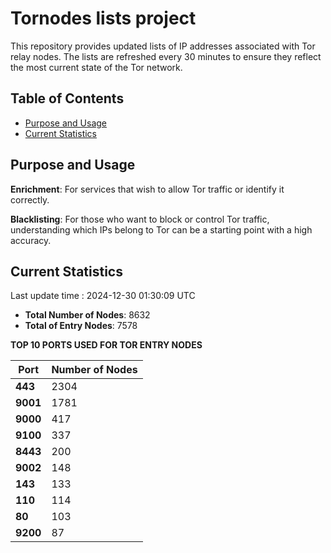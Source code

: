 # Tornodes lists project

This repository provides updated lists of IP addresses associated with Tor relay nodes. The lists are refreshed every 30 minutes to ensure they reflect the most current state of the Tor network.

## Table of Contents

- [Purpose and Usage](#purpose-and-usage)
- [Current Statistics](#current-statistics)


## Purpose and Usage

**Enrichment**: For services that wish to allow Tor traffic or identify it correctly.

**Blacklisting**: For those who want to block or control Tor traffic, understanding which IPs belong to Tor can be a starting point with a high accuracy.

## Current Statistics

Last update time : 2024-12-30 01:30:09 UTC

- **Total Number of Nodes**: 8632
- **Total of Entry Nodes**: 7578

**TOP 10 PORTS USED FOR TOR ENTRY NODES**

| **Port** | **Number of Nodes** |
|------|-----------------|
| **443**   | 2304  |
| **9001**   | 1781  |
| **9000**   | 417  |
| **9100**   | 337  |
| **8443**   | 200  |
| **9002**   | 148  |
| **143**   | 133  |
| **110**   | 114  |
| **80**   | 103  |
| **9200**   | 87  |

